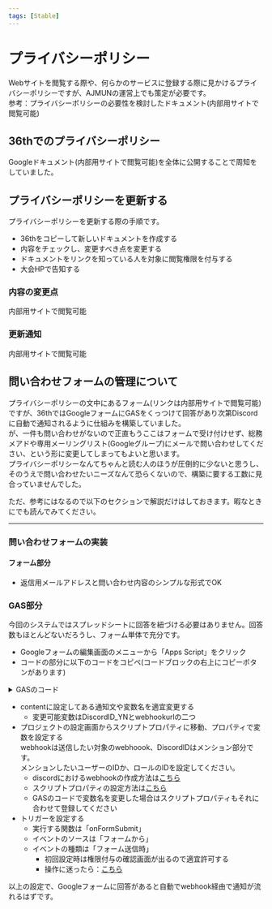 ```yaml
---
tags: [Stable]
---
```


# プライバシーポリシー

Webサイトを閲覧する際や、何らかのサービスに登録する際に見かけるプライバシーポリシーですが、AJMUNの運営上でも策定が必要です。<br />
参考：プライバシーポリシーの必要性を検討したドキュメント(内部用サイトで閲覧可能)

## 36thでのプライバシーポリシー

Googleドキュメント(内部用サイトで閲覧可能)を全体に公開することで周知をしていました。


## プライバシーポリシーを更新する

プライバシーポリシーを更新する際の手順です。

- 36thをコピーして新しいドキュメントを作成する
- 内容をチェックし、変更すべき点を変更する
- ドキュメントをリンクを知っている人を対象に閲覧権限を付与する
- 大会HPで告知する

### 内容の変更点

内部用サイトで閲覧可能

### 更新通知

内部用サイトで閲覧可能

## 問い合わせフォームの管理について

プライバシーポリシーの文中にあるフォーム(リンクは内部用サイトで閲覧可能)ですが、36thではGoogleフォームにGASをくっつけて回答があり次第Discordに自動で通知されるように仕組みを構築していました。<br />
が、一件も問い合わせがないので正直もうここはフォームで受け付けせず、総務メアドや専用メーリングリスト(Googleグループ)にメールで問い合わせしてください、という形に変更してしまってもよいと思います。<br />
プライバシーポリシーなんてちゃんと読む人のほうが圧倒的に少ないと思うし、そのうえで問い合わせたいニーズなんて恐らくないので、構築に要する工数に見合っていませんでした。<br />

ただ、参考にはなるので以下のセクションで解説だけはしておきます。暇なときにでも読んでみてください。

---

### 問い合わせフォームの実装

#### フォーム部分

- 返信用メールアドレスと問い合わせ内容のシンプルな形式でOK

### GAS部分

今回のシステムではスプレッドシートに回答を紐づける必要はありません。回答数もほとんどないだろうし、フォーム単体で充分です。

- Googleフォームの編集画面のメニューから「Apps Script」をクリック
- コードの部分に以下のコードをコピペ(コードブロックの右上にコピーボタンがあります)


<details>
  <summary>GASのコード</summary>

```jsx
function onFormSubmit(e) {
  const responses = e.response.getItemResponses();
  const webhookUrl = PropertiesService.getScriptProperties().getProperty('MyDiscord_WebhookURL');
  const DiscordID_YN = PropertiesService.getScriptProperties().getProperty('DiscordID_YN');

  let fields = [];

  responses.forEach(response => {
    fields.push({
      name: response.getItem().getTitle(),
      value: response.getResponse(),
      inline: false
    });
  });

  const payload = {
    content: `<@${DiscordID_YN}>36th AJMUNのプライバシーポリシーの問い合わせフォームに回答がありました`,
    flags: 4096,
    embeds: [{
      title: "新規フォーム回答",
      color: 5814783,
      fields: fields,
      timestamp: new Date().toISOString()
    }]
  };

  try {
    UrlFetchApp.fetch(webhookUrl, {
      method: 'post',
      contentType: 'application/json',
      payload: JSON.stringify(payload)
    });
  } catch (error) {
    Logger.log(`エラーが発生しました: ${error.message}`);
    Logger.log(`スタックトレース: ${error.stack}`);
  }
}
```

</details>

- contentに設定してある通知文や変数名を適宜変更する
    - 変更可能変数はDiscordID_YNとwebhookurlの二つ
- プロジェクトの設定画面からスクリプトプロパティに移動、プロパティで変数を設定する<br />
webhookは送信したい対象のwebhoook、DiscordIDはメンション部分です。<br />
メンションしたいユーザーのIDか、ロールのIDを設定してください。
    - discordにおけるwebhookの作成方法は[こちら](/docs/tech/webhook#setup-webhook-in-discord)
    - スクリプトプロパティの設定方法は[こちら](https://gasgasgas.jp/2024/03/13/read-script-property/)
    - GASのコードで変数名を変更した場合はスクリプトプロパティもそれに合わせて登録してください
- トリガーを設定する
    - 実行する関数は「onFormSubmit」
    - イベントのソースは「フォームから」
    - イベントの種類は「フォーム送信時」
        - 初回設定時は権限付与の確認画面が出るので適宜許可する
        - 操作に迷ったら：[こちら](https://uncle-gas.com/approve-permissions/)

以上の設定で、Googleフォームに回答があると自動でwebhook経由で通知が流れるはずです。<br />